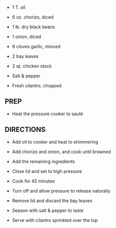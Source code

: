 - 1 T. oil

- 6 oz. chorizo, diced

- 1 lb. dry black beans

- 1 onion, diced

- 6 cloves garlic, minced

- 2 bay leaves

- 2 qt. chicken stock

- Salt & pepper

- Fresh cilantro, chopped

## PREP

- Heat the pressure cooker to sauté

## DIRECTIONS

- Add oil to cooker and heat to shimmering

- Add chorizo and onion, and cook until browned

- Add the remaining ingredients

- Close lid and set to high pressure

- Cook for 45 minutes

- Turn off and allow pressure to release naturally

- Remove lid and discard the bay leaves

- Season with salt & pepper to taste

- Serve with cilantro sprinkled over the top
